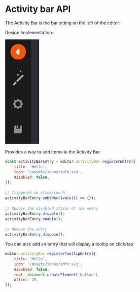 # Activity bar API

The Activity Bar is the bar sitting on the left of the editor:

Design Implementation:

![alt text](../images/activity-bar.jpg "Activity Bar")

Provides a way to add items to the Activity Bar.

```js
const activityBarEntry = editor.activityBar.registerEntry({
    title: 'Hello',
    icon: '/assets/icons/info.svg',
    disabled: false,
});

// Triggered on click/touch
activityBarEntry.onDidActivate(() => {});

// Update the disabled status of the entry
activityBarEntry.disable();
activityBarEntry.enable();

// Remove the entry
activityBarEntry.dispose();
```

You can also add an entry that will display a tooltip on click/tap:

```js
editor.activityBar.registerTooltipEntry({
    title: 'Hello',
    icon: '/assets/icons/info.svg',
    disabled: false,
    root: document.createElement('button'),
    offset: 20,
});
```